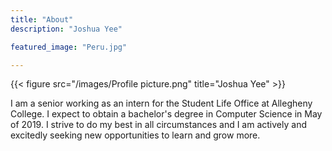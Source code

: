 ```yaml
---
title: "About"
description: "Joshua Yee"

featured_image: "Peru.jpg"

---
```

{{< figure src="/images/Profile picture.png" title="Joshua Yee" >}}

I am a senior working as an intern for the Student Life Office at Allegheny College. I expect to obtain a bachelor's degree in Computer Science in May of 2019. I strive to do my best in all circumstances and I am actively and excitedly seeking new opportunities to learn and grow more.

